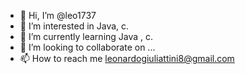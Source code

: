 - 👋 Hi, I’m @leo1737
- 👀 I’m interested in  Java,  c.
- 🌱 I’m currently learning  Java , c.
- 💞️ I’m looking to collaborate on ...
- 📫 How to reach me leonardogiuliattini8@gmail.com

<!---
leo1737/leo1737 is a ✨ special ✨ repository because its `README.md` (this file) appears on your GitHub profile.
You can click the Preview link to take a look at your changes.
--->
